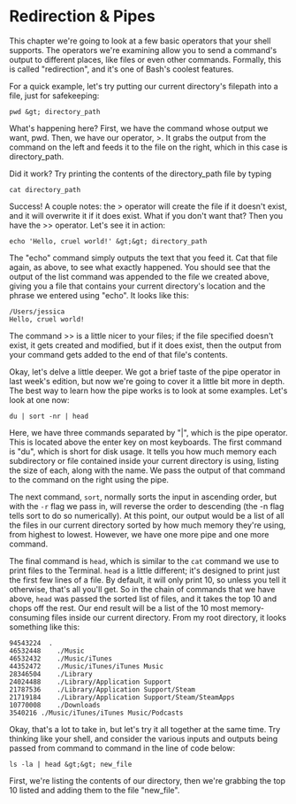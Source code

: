 # Redirection & Pipes

This chapter we're going to look at a few basic operators that your shell supports. The operators we're examining allow you to send a command's output to different places, like files or even other commands. Formally, this is called "redirection", and it's one of Bash's coolest features.

For a quick example, let's try putting our current directory's filepath into a file, just for safekeeping:

```
pwd &gt; directory_path
```

What's happening here? First, we have the command whose output we want, pwd. Then, we have our operator, &gt;. It grabs the output from the command on the left and feeds it to the file on the right, which in this case is directory_path.

Did it work? Try printing the contents of the directory_path file by typing

```
cat directory_path
```

Success! A couple notes: the &gt; operator will create the file if it doesn't exist, and it will overwrite it if it does exist. What if you don't want that? Then you have the &gt;&gt; operator. Let's see it in action:

```
echo 'Hello, cruel world!' &gt;&gt; directory_path
```

The "echo" command simply outputs the text that you feed it. Cat that file again, as above, to see what exactly happened. You should see that the output of the list command was appended to the file we created above, giving you a file that contains your current directory's location and the phrase we entered using "echo". It looks like this:

```
/Users/jessica
Hello, cruel world!
```

The command &gt;&gt; is a little nicer to your files; if the file specified doesn't exist, it gets created and modified, but if it does exist, then the output from your command gets added to the end of that file's contents.

Okay, let's delve a little deeper. We got a brief taste of the pipe operator in last week's edition, but now we're going to cover it a little bit more in depth. The best way to learn how the pipe works is to look at some examples. Let's look at one now:

```
du | sort -nr | head
```

Here, we have three commands separated by "|", which is the pipe operator. This is located above the enter key on most keyboards. The first command is "du", which is short for disk usage. It tells you how much memory each subdirectory or file contained inside your current directory is using, listing the size of each, along with the name. We pass the output of that command to the command on the right using the pipe.

The next command, `sort`, normally sorts the input in ascending order, but with the `-r` flag we pass in, will reverse the order to descending (the -n flag tells sort to do so numerically). At this point, our output would be a list of all the files in our current directory sorted by how much memory they're using, from highest to lowest. However, we have one more pipe and one more command.

The final command is `head`, which is similar to the `cat` command we use to print files to the Terminal. `head` is a little different; it's designed to print just the first few lines of a file. By default, it will only print 10, so unless you tell it otherwise, that's all you'll get. So in the chain of commands that we have above, `head` was passed the sorted list of files, and it takes the top 10 and chops off the rest. Our end result will be a list of the 10 most memory-consuming files inside our current directory. From my root directory, it looks something like this:

```
94543224  .
46532448    ./Music
46532432    ./Music/iTunes
44352472    ./Music/iTunes/iTunes Music
28346504    ./Library
24024488    ./Library/Application Support
21787536    ./Library/Application Support/Steam
21719184    ./Library/Application Support/Steam/SteamApps
10770008    ./Downloads
3540216 ./Music/iTunes/iTunes Music/Podcasts
```

Okay, that's a lot to take in, but let's try it all together at the same time. Try thinking like your shell, and consider the various inputs and outputs being passed from command to command in the line of code below:

```
ls -la | head &gt;&gt; new_file
```

First, we're listing the contents of our directory, then we're grabbing the top 10 listed and adding them to the file "new_file".
